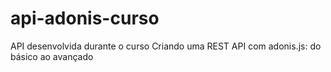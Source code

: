 # api-adonis-curso
API desenvolvida durante o curso Criando uma REST API com adonis.js: do básico ao avançado
